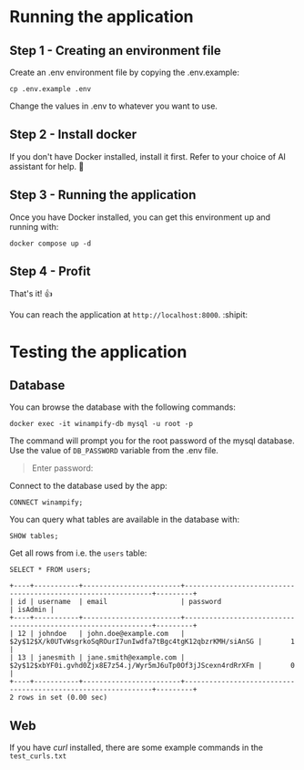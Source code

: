 # Running the application

## Step 1 - Creating an environment file
Create an .env environment file by copying the .env.example:
```
cp .env.example .env
```
Change the values in .env to whatever you want to use.

## Step 2 - Install docker
If you don't have Docker installed, install it first. Refer to your choice of AI assistant for help. :robot:

## Step 3 - Running the application
Once you have Docker installed, you can get this environment up and running with:
```
docker compose up -d
```

## Step 4 - Profit
That's it! :+1:

You can reach the application at `http://localhost:8000`. :shipit:


# Testing the application

## Database

You can browse the database with the following commands:
```
docker exec -it winampify-db mysql -u root -p
```

The command will prompt you for the root password of the mysql database. Use the value of `DB_PASSWORD` variable from the .env file.
> Enter password:

Connect to the database used by the app:
```
CONNECT winampify;
```

You can query what tables are available in the database with:
```
SHOW tables;
```

Get all rows from i.e. the `users` table:
```
SELECT * FROM users;
```

```
+----+-----------+------------------------+--------------------------------------------------------------+---------+
| id | username  | email                  | password                                                     | isAdmin |
+----+-----------+------------------------+--------------------------------------------------------------+---------+
| 12 | johndoe   | john.doe@example.com   | $2y$12$X/k0UTvWsgrkoSqROurI7unIwdfa7tBgc4tgK12qbzrKMH/siAnSG |       1 |
| 13 | janesmith | jane.smith@example.com | $2y$12$xbYF0i.gvhd0Zjx8E7z54.j/Wyr5mJ6uTp0Of3jJScexn4rdRrXFm |       0 |
+----+-----------+------------------------+--------------------------------------------------------------+---------+
2 rows in set (0.00 sec)
```

## Web

If you have *curl* installed, there are some example commands in the `test_curls.txt`
